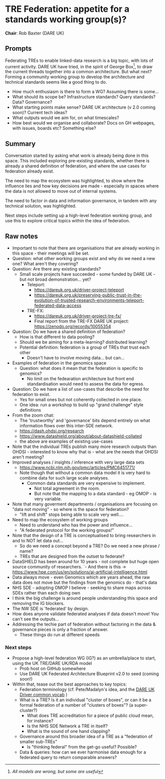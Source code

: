 # TRE Federation: appetite for a standards working group(s)?

**Chair**: Rob Baxter (DARE UK)

## Prompts

Federating TREs to enable linked-data research is a big topic, with lots of current activity.
DARE UK have tried, in the spirit of George Box[^1], to draw the current threads together into a common architecture.
But what next? Forming a community working group to develop the architecture and technical standards seems like a good thing to do.

- How much enthusiasm is there to form a WG? Assuming there is some…
- What should its scope be? Infrastructure standards? Query standards? Data? Governance?
- What starting points make sense? DARE UK architecture (v 2.0 coming soon)? Current tech ideas?
- What outputs would we aim for, on what timescales?
- How best would we organise and collaborate? Docs on GH webpages, with issues, boards etc? Something else?

[^1]: _All models are wrong, but some are useful_

## Summary

Conversation started by asking what work is already being done in this space.
This included exploring pre-existing standards, whether there is already a shared definition of federation, and where the use cases for federation already exist.

The need to map the ecosystem was highlighted, to show where the influence lies and how key decisions are made - especially in spaces where the data is not allowed to move out of internal systems.

The need to factor in data and information governance, in tandem with any technical solution, was highlighted.

Next steps include setting up a high-level federation working group, and use this to explore critical topics within the idea of federation.

## Raw notes

- Important to note that there are organisations that are already working in this space - their meetings will be set.
- Question: what other working groups exist and why do we need a new one? What aren't they covering?
- Question: Are there any existing standards?
  - Small scale projects have succeeded - some funded by DARE UK - but not broad demonstration... yet?
    - Teleport:
      - https://dareuk.org.uk/driver-project-teleport
      - https://dareuk.org.uk/preserving-public-trust-in-the-evolution-of-trusted-research-environments-teleport-federated-data-access
    - TRE-FX:
      - https://dareuk.org.uk/driver-project-tre-fx/
      - Final report from the TRE-FX DARE UK project: https://zenodo.org/records/10055354
- Question: Do we have a shared definition of federation?
  - How is that different to data pooling?
  - Should we be aiming for a meta-learning? distributed learning?
  - Potential definition: federation is a group of TREs that trust each other
    - Doesn't have to involve moving data... but can...
- Examples of federation in the genomics space
  - Question: what does it mean that the federation is specific to genomics?
    - No limit on the fedearation architecture but front end standardisation would need to assess the data for egress.
- Question: Do we have a list of use-cases that describe the need for federation to exist.
  - Yes for small ones but not coherently collected in one place.
  - One idea: run a workshop to build up "grand challenge" style definitions
- From the zoom chat:
  - The 'trustworthy' and 'governance' bits depend entirely on what information flows over this inter-SDE network.
  - https://dash.ohdsi.org/research
  - https://www.datashield.org/about/about-datashield-collated
  - the above are examples of existing use-cases
- Note that the individual TREs publish many more research outputs than OHDSI - interested to know why that is - what are the needs that OHDSI aren't meeting?
- Improved analyses / insights / inference with very large data sets
  - https://www.ncbi.nlm.nih.gov/pmc/articles/PMC6451771/
  - Note though that without a common data model it is very hard to combine data for such large scale analyses.
    - Common data standards are very expensive to implement.
      - Not total agreement in the room.
      - But note that the mapping to a data standard - eg OMOP - is very variable.
- Note that many goverment departments / organisations are focusing on "data not moving" - so where is the space for federation?
  - "lift and shift" stops being able to scale very well....
- Need to map the ecosystem of working groups
  - Need to understand who has the power and influence...
  - "A federated protocol for the working groups!"
- Note that the design of a TRE is conceptualised to bring researchers in and to NOT let data out...
  - So do we need a concept beyond a TRE? Do we need a new phrase / name?
  - TREs that are designed from the outset to federate?
- DataSHIELD has been around for 10 years - not complete but huge open source community of researchers.
  `- And there is this -> https://www.hpe.com/us/en/solutions/ai-artificial-intelligence.html
- Data always move - even Genomics which are years ahead, the raw data does not move but the findings from the genomics do - that's data
- NHS SDE - adopting OMOP I believe - seeking to share maps across SDEs rather than each doing own
- I think the big challenge is around people understanding this space and removing the IG blockers.
- The NW SDE is 'federated' by design.
- How does anyone validate federated analyses if data doesn't move! You can't see the outputs...
- Addressing the techie part of federation without factoring in the data & governance pieces is only a fraction of answer.
  - These things do run at different speeds

### Next steps

- Propose a high-level federation WG (IG?) as an umbrella/place to start, using the UK TRE/DARE UK/RDA model
  - Prob host on GitHub somewhere
  - Use DARE UK Federated Architecture Blueprint v2.0 to seed (coming soon!)
- Within that, tease out the best approaches to key topics:
  - Federation terminology (cf. Pete/Madalyn's idea, and the [DARE UK Driver common vocab](https://docs.google.com/document/d/1SJ6CJG8yHzsvtU7MyzdNOF_S0fZVJb_i/edit) )
  - What is a TRE? Is it an individual "cluster of boxes", or can it be a formal federation of a number of "clusters of boxes"? (a super-cluster?)
    - What does TRE accreditation for a piece of public cloud mean, for instance?
    - Is the NHS SDE Network a TRE in itself?
    - What is the sound of one hand clapping?
  - Governance around this broader idea of a TRE as a "federation of smaller sub-TREs"
    - Is "thinking federal" from the get-go useful? Possible?
  - Data & queries: how can we ever harmonise data enough for a federated query to return comparable answers?
